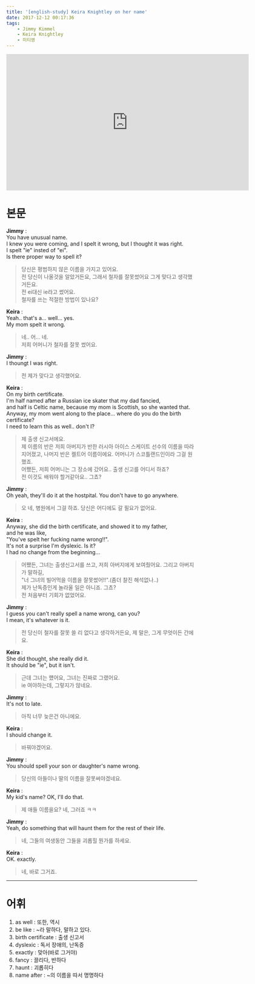 ```yaml
---
title: '[english-study] Keira Knightley on her name'
date: 2017-12-12 00:17:36
tags:
    - Jimmy Kimmel
    - Keira Knightley
    - 미티영
---
```


<iframe width="640" height="360" src="https://www.youtube.com/embed/xj1eC_6xd6k" frameborder="0" allow="autoplay; encrypted-media" allowfullscreen></iframe>

# 본문
**Jimmy** :  
You have unusual name.  
I knew you were coming, and I spelt it wrong, but I thought it was right.  
I spelt "ie" insted of "ei".  
Is there proper way to spell it?  
> 당신은 평범하지 않은 이름을 가지고 있어요.  
    전 당신이 나올것을 알았거든요, 그래서 철자를 잘못썼어요 그게 맞다고 생각했거든요.  
    전 ei대신 ie라고 썼어요.  
    철자를 쓰는 적절한 방법이 있나요?

**Keira** :  
Yeah.. that's a... well... yes.  
My mom spelt it wrong.  
> 네.. 어... 네.  
    저희 어머니가 철자를 잘못 썼어요.

**Jimmy** :  
I thoungt I was right.  
> 전 제가 맞다고 생각했어요.   

**Keira** :  
On my birth certificate.  
I'm half named after a Russian ice skater that my dad fancied,  
and half is Celtic name, because my mom is Scottish, so she wanted that.  
Anyway, my mom went along to the place... where do you do the birth certificate?  
I need to learn this as well.. don't I?  
> 제 출생 신고서에요.  
    제 이름의 반은 저희 아버지가 반한 러시아 아이스 스케이트 선수의 이름을 따라 지어졌고,
    나머지 반은 켈트어 이름이에요. 어머니가 스코틀랜드인이라 그걸 원했죠.  
    어쨌든, 저희 어머니는 그 장소에 갔어요.. 출생 신고를 어디서 하죠?  
    전 이것도 배워야 할거같아요.. 그쵸?  

**Jimmy** :  
Oh yeah, they'll do it at the hostpital. You don't have to go anywhere.  
> 오 네, 병원에서 그걸 하죠. 당신은 어디에도 갈 필요가 없어요.  

**Keira** :  
Anyway, she did the birth certificate, and showed it to my father,  
and he was like,  
"You've spelt her fucking name wrong!!".  
It's not a surprise I'm dyslexic. Is it?  
I had no change from the beginning...  
> 어쨌든, 그녀는 출생신고서를 쓰고, 저희 아버지에게 보여줬어요.
    그리고 아버지가 말하길,  
    "너 그녀의 빌어먹을 이름을 잘못썼어!!".(좀더 찰진 해석없나..)  
    제가 난독증인게 놀라울 일은 아니죠. 그쵸?  
    전 처음부터 기회가 없었어요.  

**Jimmy** :  
I guess you can't really spell a name wrong, can you?  
I mean, it's whatever is it.  
> 전 당신이 철자를 잘못 쓸 리 없다고 생각하거든요, 
    제 말은, 그게 무엇이든 간에요.

**Keira** :  
She did thought, she really did it.  
It should be "ie", but it isn't.  
> 근데 그녀는 헀어요, 그녀는 진짜로 그랬어요.  
    ie 여야하는데, 그렇지가 않네요.  

**Jimmy** :  
It's not to late.
> 아직 너무 늦은건 아니에요.

**Keira** :  
I should change it.
> 바꿔야겠어요.

**Jimmy** :  
You should spell your son or daughter's name wrong.
> 당신의 아들이나 딸의 이름을 잘못써야겠네요.  

**Keira** :  
My kid's name? OK, I'll do that.  
> 제 애들 이름을요? 네, 그러죠 ㅋㅋ

**Jimmy** :  
Yeah, do something that will haunt them for the rest of their life.
> 네, 그들의 여생동안 그들을 괴롭힐 뭔가를 하세요.  

**Keira** :  
OK. exactly.
> 네, 바로 그거죠.  

---

# 어휘
1. as well : 또한, 역시
2. be like : ~라 말하다, 말하고 있다.
3. birth certificate : 출생 신고서
4. dyslexic : 독서 장애의, 난독증
5. exactly : 맞아(바로 그거야)
6. fancy : 끌리다, 반하다
7. haunt : 괴롭히다
8. name after : ~의 이름을 따서 명명하다

<!-- more -->